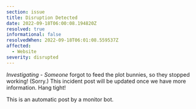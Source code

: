 ```yaml
---
section: issue
title: Disruption Detected
date: 2022-09-18T06:00:08.194820Z
resolved: true
informational: false
resolvedWhen: 2022-09-18T06:01:08.559537Z
affected:
  - Website
severity: disrupted
---
```

*Investigating* - _Someone_ forgot to feed the plot bunnies, so they stopped working! (Sorry.) This incident post will be updated once we have more information. Hang tight!

This is an automatic post by a monitor bot.
        